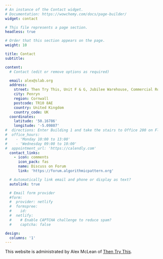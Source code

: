 ```yaml
---
# An instance of the Contact widget.
# Documentation: https://wowchemy.com/docs/page-builder/
widget: contact

# This file represents a page section.
headless: true

# Order that this section appears on the page.
weight: 10

title: Contact
subtitle:

content:
  # Contact (edit or remove options as required)

  email: alex@slab.org
  address:
    street: Then Try This, Unit F & G, Jubilee Warehouse, Commercial Road
    city: Penryn
    region: Cornwall
    postcode: TR10 8AE
    country: United Kingdom
    country_code: UK
  coordinates:
    latitude: '50.16786'
    longitude: '-5.09807'
#  directions: Enter Building 1 and take the stairs to Office 200 on Floor 2
#  office_hours:
#    - 'Monday 10:00 to 13:00'
#    - 'Wednesday 09:00 to 10:00'
#  appointment_url: 'https://calendly.com'
  contact_links:
    - icon: comments
      icon_pack: fas
      name: Discuss on Forum
      link: 'https://forum.algorithmicpattern.org'

  # Automatically link email and phone or display as text?
  autolink: true

  # Email form provider
  #form:
  #  provider: netlify
  #  formspree:
  #    id:
  #  netlify:
  #    # Enable CAPTCHA challenge to reduce spam?
  #    captcha: false

design:
  columns: '1'
---
```


This website is administrated by Alex McLean of [Then Try This](https://thentrythis.org).
